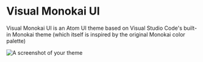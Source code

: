 # Visual Monokai UI

Visual Monokai UI is an Atom UI theme based on Visual Studio Code's built-in Monokai theme (which itself is inspired by the original Monokai color palette)

![A screenshot of your theme](https://cloud.githubusercontent.com/assets/378023/8842525/4215f26c-3136-11e5-9d94-d2c078a05d24.png)
